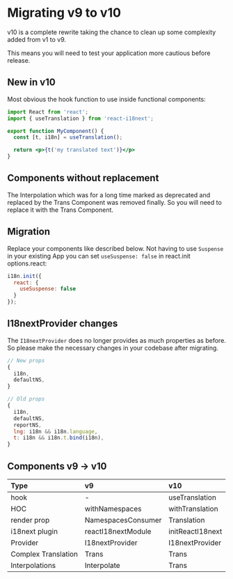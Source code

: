 # Migrating v9 to v10

v10 is a complete rewrite taking the chance to clean up some complexity added from v1 to v9.

This means you will need to test your application more cautious before release.

## New in v10

Most obvious the hook function to use inside functional components:

```jsx
import React from 'react';
import { useTranslation } from 'react-i18next';

export function MyComponent() {
  const [t, i18n] = useTranslation();

  return <p>{t('my translated text')}</p>
}
```

## Components without replacement

The Interpolation which was for a long time marked as deprecated and replaced by the Trans Component was removed finally. So you will need to replace it with the Trans Component.

## Migration

Replace your components like described below. Not having to use `Suspense` in your existing App you can set `useSuspense: false` in react.init options.react:

```javascript
i18n.init({
  react: {
    useSuspense: false
  }
});
```

## I18nextProvider changes

The `I18nextProvider` does no longer provides as much properties as before. So please make the necessary changes in your codebase after migrating.

```javascript
// New props
{
  i18n,
  defaultNS,
}

// Old props
{
  i18n,
  defaultNS,
  reportNS,
  lng: i18n && i18n.language,
  t: i18n && i18n.t.bind(i18n),
}
```

## Components v9 -&gt; v10

| Type | v9 | v10 |
| :--- | :--- | :--- |
| hook | - | useTranslation |
| HOC | withNamespaces | withTranslation |
| render prop | NamespacesConsumer | Translation |
| i18next plugin | reactI18nextModule | initReactI18next |
| Provider | I18nextProvider | I18nextProvider |
| Complex Translation | Trans | Trans |
| Interpolations | Interpolate | Trans |

